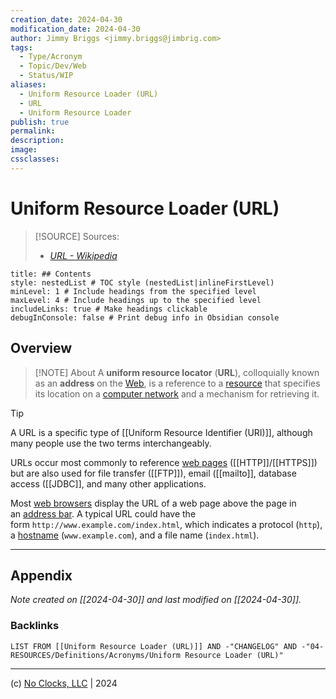 ```yaml
---
creation_date: 2024-04-30
modification_date: 2024-04-30
author: Jimmy Briggs <jimmy.briggs@jimbrig.com>
tags:
  - Type/Acronym
  - Topic/Dev/Web
  - Status/WIP
aliases:
  - Uniform Resource Loader (URL)
  - URL
  - Uniform Resource Loader
publish: true
permalink:
description:
image:
cssclasses:
---
```


# Uniform Resource Loader (URL)

> [!SOURCE] Sources:
> - *[URL - Wikipedia](https://en.wikipedia.org/wiki/URL)*

```table-of-contents
title: ## Contents 
style: nestedList # TOC style (nestedList|inlineFirstLevel)
minLevel: 1 # Include headings from the specified level
maxLevel: 4 # Include headings up to the specified level
includeLinks: true # Make headings clickable
debugInConsole: false # Print debug info in Obsidian console
```

## Overview

> [!NOTE] About
> A **uniform resource locator** (**URL**), colloquially known as an **address** on the [Web](https://en.wikipedia.org/wiki/World_Wide_Web "World Wide Web"), is a reference to a [resource](https://en.wikipedia.org/wiki/Web_resource "Web resource") that specifies its location on a [computer network](https://en.wikipedia.org/wiki/Computer_network "Computer network") and a mechanism for retrieving it. 

> [!TIP]
> A URL is a specific type of [[Uniform Resource Identifier (URI)]], although many people use the two terms interchangeably.

URLs occur most commonly to reference [web pages](https://en.wikipedia.org/wiki/Web_page "Web page") ([[HTTP]]/[[HTTPS]]) but are also used for file transfer ([[FTP]]), email ([[mailto]], database access ([[JDBC]], and many other applications.

Most [web browsers](https://en.wikipedia.org/wiki/Web_browser "Web browser") display the URL of a web page above the page in an [address bar](https://en.wikipedia.org/wiki/Address_bar "Address bar"). A typical URL could have the form `http://www.example.com/index.html`, which indicates a protocol (`http`), a [hostname](https://en.wikipedia.org/wiki/Hostname "Hostname") (`www.example.com`), and a file name (`index.html`).

***

## Appendix

*Note created on [[2024-04-30]] and last modified on [[2024-04-30]].*

### Backlinks

```dataview
LIST FROM [[Uniform Resource Loader (URL)]] AND -"CHANGELOG" AND -"04-RESOURCES/Definitions/Acronyms/Uniform Resource Loader (URL)"
```

***

(c) [No Clocks, LLC](https://github.com/noclocks) | 2024


